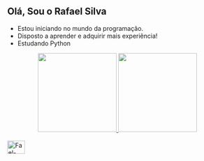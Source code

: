 ## Olá, Sou o Rafael Silva

- Estou iniciando no mundo da programação.
- Disposto a aprender e adquirir mais experiência!
- Estudando Python

<div align="center">
  <a href="https://github.com/faelsilvam">
  <img height="180em" src="https://github-readme-stats.vercel.app/api?username=faelsilvam&show_icons=true&theme=dark&include_all_commits=true&count_private=true"/>
  <img height="180em" src="https://github-readme-stats.vercel.app/api/top-langs/?username=Faelsilvam&layout=compact&langs_count=7&theme=dark"/>
</div>
<div style="display: inline_block"><br>
  <img align="center" alt="Fael-Python" height="30" width="40" src="https://cdn.jsdelivr.net/gh/devicons/devicon/icons/python/python-original.svg" />
</div>  
